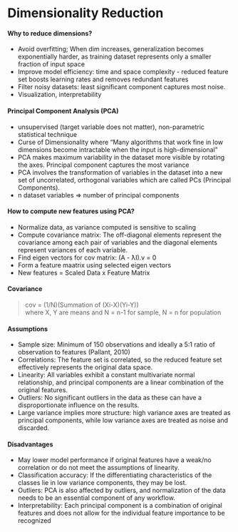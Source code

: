 # Dimensionality Reduction

#### Why to reduce dimensions? 
 * Avoid overfitting; When dim increases, generalization becomes exponentially harder, as training dataset represents only a smaller fraction of input space
 * Improve model efficiency: time and space complexity - reduced feature set boosts learning rates and removes redundant features
 * Filter noisy datasets: least significant component captures most noise.
 * Visualization, interpretability 

#### Principal Component Analysis (PCA)
* unsupervised (target variable does not matter), non-parametric statistical technique
* Curse of Dimensionality where “Many algorithms that work fine in low dimensions become intractable when the input is high-dimensional"
* PCA makes maximum variability in the dataset more visible by rotating the axes. Principal component captures the most variance
* PCA involves the transformation of variables in the dataset into a new set of uncorrelated, orthogonal variables which are called PCs (Principal Components). 
* n dataset variables => number of principal components

#### How to compute new features using PCA?
* Normalize data, as variance computed is sensitive to scaling
* Compute covariance matrix: The off-diagonal elements represent the covariance among each pair of variables and the diagonal elements represent variances of each variable.
* Find eigen vectors for cov matrix: (A - ƛI).v = 0
* Form a feature maatrix using selected eigen vectors
* New features = Scaled Data x Feature Matrix

#### Covariance
> cov = (1/N)(Summation of (Xi-X)(Yi-Y))  
> where X, Y are means and N = n-1 for sample, N = n for population

#### Assumptions
* Sample size: Minimum of 150 observations and ideally a 5:1 ratio of observation to features (Pallant, 2010)
* Correlations: The feature set is correlated, so the reduced feature set effectively represents the original data space.
* Linearity: All variables exhibit a constant multivariate normal relationship, and principal components are a linear combination of the original features.
* Outliers: No significant outliers in the data as these can have a disproportionate influence on the results.
* Large variance implies more structure: high variance axes are treated as principal components, while low variance axes are treated as noise and discarded.

#### Disadvantages
* May lower model performance if original features have a weak/no correlation or do not meet the assumptions of linearity.
* Classification accuracy: If the differentiating characteristics of the classes lie in low variance components, they may be lost.
* Outliers: PCA is also affected by outliers, and normalization of the data needs to be an essential component of any workflow.
* Interpretability: Each principal component is a combination of original features and does not allow for the individual feature importance to be recognized

